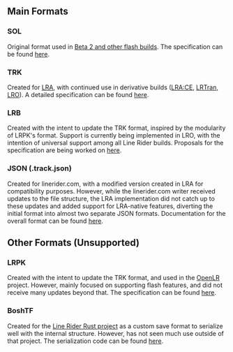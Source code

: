 ## Main Formats

### SOL

Original format used in [Beta 2 and other flash builds](https://github.com/kevansevans/Line-Rider-Flash-Builds-Decompiled-). The specification can be found [here](https://github.com/lrbspec/lr-formatter-rs/blob/main/docs/sol.md).

### TRK

Created for [LRA](https://github.com/jealouscloud/linerider-advanced), with continued use in derivative builds ([LRA:CE](https://github.com/RatherBeLunar/LRA-Community-Edition), [LRTran](https://github.com/Tran-Foxxo/LRTran), [LRO](https://github.com/LunaKampling/LROverhaul)). A detailed specification can be found [here](https://github.com/Conqu3red/TRK-Docs/blob/master/The-TRK-Format.md).

### LRB

Created with the intent to update the TRK format, inspired by the modularity of LRPK's format. Support is currently being implemented in LRO, with the intention of universal support among all Line Rider builds. Proposals for the specification are being worked on [here](https://github.com/lrbspec).

### JSON (.track.json)

Created for linerider.com, with a modified version created in LRA for compatibility purposes. However, while the linerider.com writer received updates to the file structure, the LRA implementation did not catch up to these updates and added support for LRA-native features, diverting the initial format into almost two separate JSON formats. Documentation for the overall format can be found [here](https://github.com/lrbspec/lr-formatter-rs/blob/main/docs/trackjson.md).

## Other Formats (Unsupported)

### LRPK

Created with the intent to update the TRK format, and used in the [OpenLR](https://github.com/kevansevans/OpenLR) project. However, mainly focused on supporting flash features, and did not receive many updates beyond that. The specification can be found [here](https://github.com/kevansevans/OpenLR/wiki/The-LRPK-Format).

### BoshTF

Created for the [Line Rider Rust project](https://github.com/deanveloper/bosh) as a custom save format to serialize well with the internal structure. However, has not seen much use outside of that project. The serialization code can be found [here](https://github.com/deanveloper/bosh/blob/main/src-tauri/src/serialization/boshtf.rs).